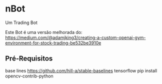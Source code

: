 # nBot
Um Trading Bot

Este Bot é uma versão melhorada do: https://medium.com/@adamjking3/creating-a-custom-openai-gym-environment-for-stock-trading-be532be3910e

## Pré-Requisitos
base lines https://github.com/hill-a/stable-baselines
tensorflow pip install opencv-contrib-python